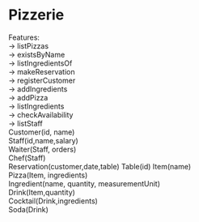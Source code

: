 # Pizzerie
Features:\
-> listPizzas\
-> existsByName\
-> listIngredientsOf\
-> makeReservation\
-> registerCustomer\
-> addIngredients\
-> addPizza\
-> listIngredients\
-> checkAvailability\
-> listStaff\
Customer(id, name)\
Staff(id,name,salary)\
Waiter(Staff, orders)\
Chef(Staff)\
Reservation(customer,date,table)
Table(id)
Item(name)\
Pizza(Item, ingredients)\
Ingredient(name, quantity, measurementUnit)\
Drink(Item,quantity)\
Cocktail(Drink,ingredients)\
Soda(Drink)
